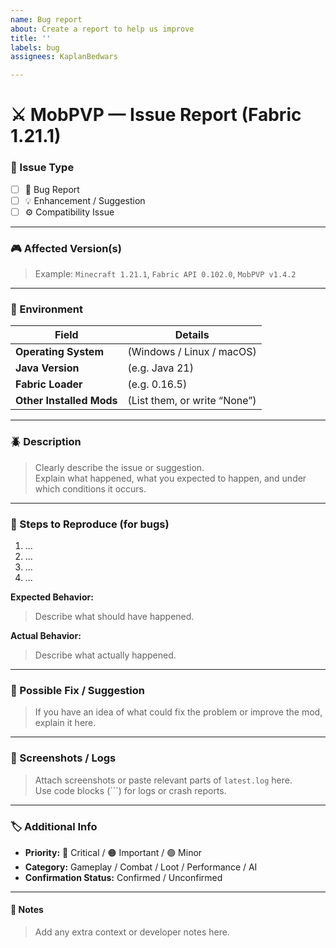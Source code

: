 ```yaml
---
name: Bug report
about: Create a report to help us improve
title: ''
labels: bug
assignees: KaplanBedwars

---
```


# ⚔️ MobPVP — Issue Report (Fabric 1.21.1)

### 🧩 Issue Type
- [ ] 🐞 Bug Report  
- [ ] 💡 Enhancement / Suggestion  
- [ ] ⚙️ Compatibility Issue  

---

### 🎮 Affected Version(s)
> Example: `Minecraft 1.21.1`, `Fabric API 0.102.0`, `MobPVP v1.4.2`

---

### 🧭 Environment
| Field | Details |
|--------|----------|
| **Operating System** | (Windows / Linux / macOS) |
| **Java Version** | (e.g. Java 21) |
| **Fabric Loader** | (e.g. 0.16.5) |
| **Other Installed Mods** | (List them, or write “None”) |

---

### 🪲 Description
> Clearly describe the issue or suggestion.  
> Explain what happened, what you expected to happen, and under which conditions it occurs.

---

### 🔁 Steps to Reproduce (for bugs)
1. ...
2. ...
3. ...
4. ...

**Expected Behavior:**  
> Describe what should have happened.

**Actual Behavior:**  
> Describe what actually happened.

---

### 🧠 Possible Fix / Suggestion
> If you have an idea of what could fix the problem or improve the mod, explain it here.

---

### 📸 Screenshots / Logs
> Attach screenshots or paste relevant parts of `latest.log` here.  
> Use code blocks (```) for logs or crash reports.

---

### 🏷️ Additional Info
- **Priority:** 🔴 Critical / 🟠 Important / 🟢 Minor  
- **Category:** Gameplay / Combat / Loot / Performance / AI  
- **Confirmation Status:** Confirmed / Unconfirmed  

---

#### 💬 Notes
> Add any extra context or developer notes here.
